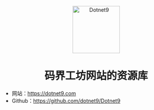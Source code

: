 <p align="center">
  <a href="https://dotnet9.com">
    <img src="https://img1.dotnet9.com/site/CodeWF/logo.png" width="128" height="128" alt="Dotnet9">
  </a>
</p>

<h1 align="center">码界工坊网站的资源库</h1>

- 网站：https://dotnet9.com
- Github：https://github.com/dotnet9/Dotnet9
